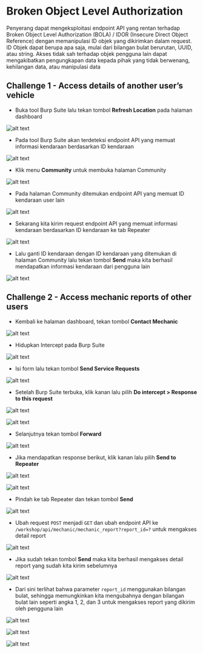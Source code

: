 # Broken Object Level Authorization
Penyerang dapat mengeksploitasi endpoint API yang rentan terhadap Broken Object Level Authorization (BOLA) / IDOR (Insecure Direct Object Reference) dengan memanipulasi ID objek yang dikirimkan dalam request. ID Objek dapat berupa apa saja, mulai dari bilangan bulat berurutan, UUID, atau string. Akses tidak sah terhadap objek pengguna lain dapat mengakibatkan pengungkapan data kepada pihak yang tidak berwenang, kehilangan data, atau manipulasi data

## Challenge 1 - Access details of another user’s vehicle
- Buka tool Burp Suite lalu tekan tombol **Refresh Location** pada halaman dashboard

![alt text](https://github.com/rahardian-dwi-saputra/crAPI-walkthrough/blob/main/assets/broken%20object%20level%20authorization/bola%201.JPG)

- Pada tool Burp Suite akan terdeteksi endpoint API yang memuat informasi kendaraan berdasarkan ID kendaraan

![alt text](https://github.com/rahardian-dwi-saputra/crAPI-walkthrough/blob/main/assets/broken%20object%20level%20authorization/bola%202.JPG)

- Klik menu **Community** untuk membuka halaman Community

![alt text](https://github.com/rahardian-dwi-saputra/crAPI-walkthrough/blob/main/assets/broken%20object%20level%20authorization/bola%203.JPG)

- Pada halaman Community ditemukan endpoint API yang memuat ID kendaraan user lain

![alt text](https://github.com/rahardian-dwi-saputra/crAPI-walkthrough/blob/main/assets/broken%20object%20level%20authorization/bola%204.JPG)

- Sekarang kita kirim request endpoint API yang memuat informasi kendaraan berdasarkan ID kendaraan ke tab Repeater

![alt text](https://github.com/rahardian-dwi-saputra/crAPI-walkthrough/blob/main/assets/broken%20object%20level%20authorization/bola%205.JPG)

- Lalu ganti ID kendaraan dengan ID kendaraan yang ditemukan di halaman Community lalu tekan tombol **Send** maka kita berhasil mendapatkan informasi kendaraan dari pengguna lain

![alt text](https://github.com/rahardian-dwi-saputra/crAPI-walkthrough/blob/main/assets/broken%20object%20level%20authorization/bola%206.JPG)

## Challenge 2 - Access mechanic reports of other users
- Kembali ke halaman dashboard, tekan tombol **Contact Mechanic**

![alt text](https://github.com/rahardian-dwi-saputra/crAPI-walkthrough/blob/main/assets/broken%20object%20level%20authorization/bola%207.JPG)

- Hidupkan Intercept pada Burp Suite

![alt text](https://github.com/rahardian-dwi-saputra/crAPI-walkthrough/blob/main/assets/broken%20object%20level%20authorization/bola%208.JPG)

- Isi form lalu tekan tombol **Send Service Requests**

![alt text](https://github.com/rahardian-dwi-saputra/crAPI-walkthrough/blob/main/assets/broken%20object%20level%20authorization/bola%209.JPG)

- Setelah Burp Suite terbuka, klik kanan lalu pilih **Do intercept > Response to this request**

![alt text](https://github.com/rahardian-dwi-saputra/crAPI-walkthrough/blob/main/assets/broken%20object%20level%20authorization/bola%2010.JPG)

![alt text](https://github.com/rahardian-dwi-saputra/crAPI-walkthrough/blob/main/assets/broken%20object%20level%20authorization/bola%2011.JPG)

- Selanjutnya tekan tombol **Forward**

![alt text](https://github.com/rahardian-dwi-saputra/crAPI-walkthrough/blob/main/assets/broken%20object%20level%20authorization/bola%2012.JPG)

- Jika mendapatkan response berikut, klik kanan lalu pilih **Send to Repeater**

![alt text](https://github.com/rahardian-dwi-saputra/crAPI-walkthrough/blob/main/assets/broken%20object%20level%20authorization/bola%2013.JPG)

![alt text](https://github.com/rahardian-dwi-saputra/crAPI-walkthrough/blob/main/assets/broken%20object%20level%20authorization/bola%2014.JPG)

- Pindah ke tab Repeater dan tekan tombol **Send**

![alt text](https://github.com/rahardian-dwi-saputra/crAPI-walkthrough/blob/main/assets/broken%20object%20level%20authorization/bola%2015.JPG)

- Ubah request `POST` menjadi `GET` dan ubah endpoint API ke `/workshop/api/mechanic/mechanic_report?report_id=?` untuk mengakses detail report

![alt text](https://github.com/rahardian-dwi-saputra/crAPI-walkthrough/blob/main/assets/broken%20object%20level%20authorization/bola%2016.JPG)

- Jika sudah tekan tombol **Send** maka kita berhasil mengakses detail report yang sudah kita kirim sebelumnya

![alt text](https://github.com/rahardian-dwi-saputra/crAPI-walkthrough/blob/main/assets/broken%20object%20level%20authorization/bola%2017.JPG)

- Dari sini terlihat bahwa parameter `report_id` menggunakan bilangan bulat, sehingga memungkinkan kita mengubahnya dengan bilangan bulat lain seperti angka 1, 2, dan 3 untuk mengakses report yang dikirim oleh pengguna lain

![alt text](https://github.com/rahardian-dwi-saputra/crAPI-walkthrough/blob/main/assets/broken%20object%20level%20authorization/bola%2018.JPG)

![alt text](https://github.com/rahardian-dwi-saputra/crAPI-walkthrough/blob/main/assets/broken%20object%20level%20authorization/bola%2019.JPG)

![alt text](https://github.com/rahardian-dwi-saputra/crAPI-walkthrough/blob/main/assets/broken%20object%20level%20authorization/bola%2020.JPG)